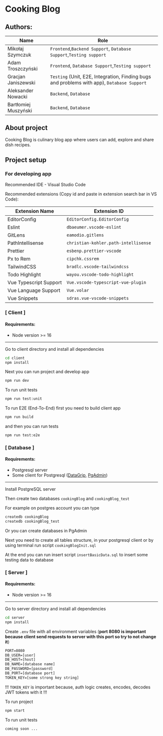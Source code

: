 # Cooking Blog
## Authors:

| Name | Role |
|---|---|
| Mikołaj Szymczuk | `Frontend`,`Backend Support`, `Database Support`,`Testing support` |
| Adam Troszczyński | `Frontend`, `Database Support`,`Testing support` |
| Gracjan Janiszewski | `Testing` (Unit, E2E, Integration, Finding bugs and problems with app), `Database Support` |
| Aleksander Nowacki | `Backend`, `Database` |
| Bartłomiej Muszyński | `Backend`, `Database` |

## About project

Cooking Blog is culinary blog app where users can add, explore and share dish recipes.

## Project setup

### For developing app

Recommended IDE - Visual Studio Code

Recommended extensions (Copy id and paste in extension search bar in VS Code):

| Extension Name | Extension ID |
| --- | --- |
| EditorConfig | `EditorConfig.EditorConfig` |
| Eslint | `dbaeumer.vscode-eslint` |
| GitLens | `eamodio.gitlens` |
| PathIntellisense | `christian-kohler.path-intellisense` |
| Prettier | `esbenp.prettier-vscode` |
| Px to Rem | `cipchk.cssrem` |
| TailwindCSS | `bradlc.vscode-tailwindcss` |
| Todo Highlight | `wayou.vscode-todo-highlight` |
| Vue Typescript Support | `Vue.vscode-typescript-vue-plugin` |
| Vue Language Support | `Vue.volar` |
| Vue Snippets | `sdras.vue-vscode-snippets` |

### [ Client ]

#### Requirements:
- Node version >= 16

---

Go to client directory and install all dependencies

```sh
cd client
npm install
```

Next you can run project and develop app

```sh
npm run dev
```

To run unit tests

```sh
npm run test:unit
```

To run E2E (End-To-End) first you need to build client app

```sh
npm run build
```

and then you can run tests

```sh
npm run test:e2e
```

### [ Database ]

#### Requirements:
- Postgresql server
- Some client for Postgresql ([DataGrip](https://www.jetbrains.com/datagrip/?source=google&medium=cpc&campaign=EMEA_en_PL_DataGrip_Branded&term=datagrip&content=555122603706&gad=1&gclid=CjwKCAiA1MCrBhAoEiwAC2d64a92Dslmaw4l5vO643oLb8gHv2dxRpahbWFs2vdcGVfMBEEh9jCgLRoCK3IQAvD_BwE), [PgAdmin](https://www.pgadmin.org/download/))

---

Install PostgreSQL server

Then create two databases `cookingBlog` and `cookingBlog_test`

For example on postgres account you can type
```sh
createdb cookingBlog
createdb cookingBlog_test
```

Or you can create databases in PgAdmin

Next you need to create all tables structure, in your postgresql client or by using terminal run script `cookingBlogInit.sql`

At the end you can run insert script `insertBasicData.sql` to insert some testing data to database

### [ Server ]

#### Requirements:
- Node version >= 16

---

Go to server directory and install all dependencies

```sh
cd server
npm install
```

Create `.env` file with all environment variables (<b>port 8080 is important because client send requests to server with this port so try to not change it</b>)

```txt
PORT=8080
DB_USER=[user]
DB_HOST=[host]
DB_NAME=[database name]
DB_PASSWORD=[password]
DB_PORT=[database port]
TOKEN_KEY=[some strong key string]
```

!!! `TOKEN_KEY` is important because, auth logic creates, encodes, decodes JWT tokens with it !!!

To run project

```sh
npm start
```

To run unit tests

```sh
coming soon ...
```
